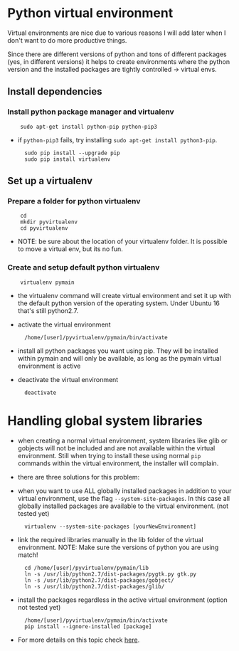 Python virtual environment
==========================

Virtual environments are nice due to various reasons I will add later when I don't want to do more productive things.

Since there are different versions of python and tons of different packages (yes, in different versions)
it helps to create environments where the python version and the installed packages are tightly controlled -> virtual envs.

## Install dependencies

### Install python package manager and virtualenv

        sudo apt-get install python-pip python-pip3

- if `python-pip3` fails, try installing `sudo apt-get install python3-pip`.

        sudo pip install --upgrade pip
        sudo pip install virtualenv

## Set up a virtualenv

### Prepare a folder for python virtualenv

        cd
        mkdir pyvirtualenv
        cd pyvirtualenv

- NOTE: be sure about the location of your virtualenv folder. It is possible to move a virtual env, but its no fun.

### Create and setup default python virtualenv

        virtualenv pymain

- the virtualenv command will create virtual environment and set it up with the default python version
of the operating system. Under Ubuntu 16 that's still python2.7.

- activate the virtual environment

        /home/[user]/pyvirtualenv/pymain/bin/activate

- install all python packages you want using pip. They will be installed within pymain and will only be
available, as long as the pymain virtual environment is active

- deactivate the virtual environment

        deactivate

# Handling global system libraries

- when creating a normal virtual environment, system libraries like glib or gobjects will not be included and
are not available within the virtual environment. Still when trying to install these using normal `pip` commands
within the virtual environment, the installer will complain.

- there are three solutions for this problem:

- when you want to use ALL globally installed packages in addition to your virtual environment,
 use the flag `--system-site-packages`. In this case all globally installed packages are available to the
 virtual environment. (not tested yet)

        virtualenv --system-site-packages [yourNewEnvironment]

- link the required libraries manually in the lib folder of the virtual environment.
NOTE: Make sure the versions of python you are using match!

        cd /home/[user]/pyvirtualenv/pymain/lib
        ln -s /usr/lib/python2.7/dist-packages/pygtk.py gtk.py
        ln -s /usr/lib/python2.7/dist-packages/gobject/
        ln -s /usr/lib/python2.7/dist-packages/glib/

- install the packages regardless in the active virtual environment (option not tested yet)

        /home/[user]/pyvirtualenv/pymain/bin/activate
        pip install --ignore-installed [package]

- For more details on this topic check
 [here](http://stackoverflow.com/questions/12830662/python-package-installed-globally-but-not-in-a-virtualenv-pygtk).
